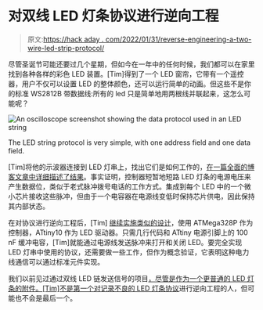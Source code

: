 # 对双线 LED 灯条协议进行逆向工程

> 原文:[https://hack aday . com/2022/01/31/reverse-engineering-a-two-wire-led-strip-protocol/](https://hackaday.com/2022/01/31/reverse-engineering-a-two-wire-led-strip-protocol/)

尽管圣诞节可能还要过几个星期，但如今在一年中的任何时候，我们都可以在家里找到各种各样的彩色 LED 装置。[Tim]得到了一个 LED 窗帘，它带有一个遥控器，用户不仅可以设置 LED 的整体颜色，还可以运行简单的动画。但这些不是你的标准 WS2812B 带数据线:所有的 led 只是简单地用两根线并联起来，这怎么可能呢？

![An oscilloscope screenshot showing the data protocol used in an LED string](../Images/a82ee89d96257a53ca20155e75fe4c5f.png)

The LED string protocol is very simple, with one address field and one data field.

[Tim]将他的示波器连接到 LED 灯串上，找出它们是如何工作的，[在一篇全面的博客文章中详细描述了结果](https://cpldcpu.wordpress.com/2022/01/23/controlling-rgb-leds-with-only-the-powerlines-anatomy-of-a-christmas-light-string/)。事实证明，控制器短暂地短路 LED 灯条的电源电压来产生数据位，类似于老式脉冲拨号电话的工作方式。集成到每个 LED 中的一个微小芯片接收这些脉冲，但由于一个电容器在电源线变低时保持芯片供电，因此保持其内部状态。

在对协议进行逆向工程后，[Tim] [继续实施类似的设计](https://hackaday.io/project/183709)，使用 ATMega328P 作为控制器，ATtiny10 作为 LED 驱动器。只需几行代码和 ATtiny 电源引脚上的 100 nF 缓冲电容，[Tim]就能通过电源线发送脉冲来打开和关闭 LED。要完全实现 LED 灯串中使用的协议，还需要做一些工作，但作为概念验证，它表明这种电力线通信可以通过标准元件实现。

我们以前见过通过双线 LED 链发送信号的项目[，尽管是作为一个更普通的 LED 灯条的附件。[Tim]不是第一个对](https://hackaday.com/2021/12/04/two-wire-sensors-on-led-strips/)[记录不良的 LED 灯条协议](https://hackaday.com/2015/04/12/documenting-poorly-documented-led-strips/)进行逆向工程的人，但可能也不会是最后一个。